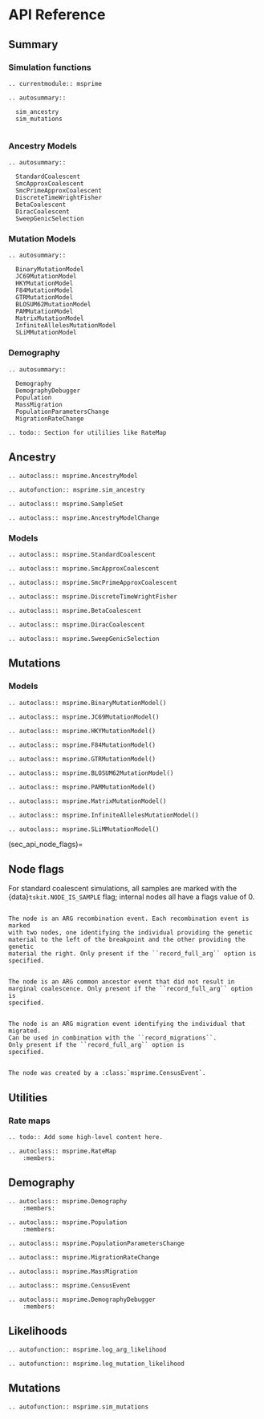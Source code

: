# API Reference


## Summary 

### Simulation functions
 
```{eval-rst}
.. currentmodule:: msprime

.. autosummary::

  sim_ancestry
  sim_mutations
  
```

### Ancestry Models


```{eval-rst}
.. autosummary::

  StandardCoalescent
  SmcApproxCoalescent
  SmcPrimeApproxCoalescent
  DiscreteTimeWrightFisher
  BetaCoalescent
  DiracCoalescent
  SweepGenicSelection
```

### Mutation Models

```{eval-rst}
.. autosummary::

  BinaryMutationModel
  JC69MutationModel
  HKYMutationModel
  F84MutationModel
  GTRMutationModel
  BLOSUM62MutationModel
  PAMMutationModel
  MatrixMutationModel
  InfiniteAllelesMutationModel
  SLiMMutationModel
```

### Demography

```{eval-rst}
.. autosummary::

  Demography
  DemographyDebugger
  Population
  MassMigration 
  PopulationParametersChange
  MigrationRateChange
```


```{eval-rst}
.. todo:: Section for utililies like RateMap
```

## Ancestry

```{eval-rst}
.. autoclass:: msprime.AncestryModel
```

```{eval-rst}
.. autofunction:: msprime.sim_ancestry
```

```{eval-rst}
.. autoclass:: msprime.SampleSet
```

```{eval-rst}
.. autoclass:: msprime.AncestryModelChange
```

### Models

```{eval-rst}
.. autoclass:: msprime.StandardCoalescent
```

```{eval-rst}
.. autoclass:: msprime.SmcApproxCoalescent
```

```{eval-rst}
.. autoclass:: msprime.SmcPrimeApproxCoalescent
```


```{eval-rst}
.. autoclass:: msprime.DiscreteTimeWrightFisher
```

```{eval-rst}
.. autoclass:: msprime.BetaCoalescent
```

```{eval-rst}
.. autoclass:: msprime.DiracCoalescent
```

```{eval-rst}
.. autoclass:: msprime.SweepGenicSelection
```

## Mutations


### Models
```{eval-rst}
.. autoclass:: msprime.BinaryMutationModel()
```

```{eval-rst}
.. autoclass:: msprime.JC69MutationModel()
```

```{eval-rst}
.. autoclass:: msprime.HKYMutationModel()
```

```{eval-rst}
.. autoclass:: msprime.F84MutationModel()
```

```{eval-rst}
.. autoclass:: msprime.GTRMutationModel()
```

```{eval-rst}
.. autoclass:: msprime.BLOSUM62MutationModel()
```

```{eval-rst}
.. autoclass:: msprime.PAMMutationModel()

```

```{eval-rst}
.. autoclass:: msprime.MatrixMutationModel()
```

```{eval-rst}
.. autoclass:: msprime.InfiniteAllelesMutationModel()
```

```{eval-rst}
.. autoclass:: msprime.SLiMMutationModel()
```


(sec_api_node_flags)=

## Node flags

For standard coalescent simulations, all samples are marked with the
{data}`tskit.NODE_IS_SAMPLE` flag; internal nodes all have a flags value of 0.

<!---
todo link these up with the examples sections below where they are used.
-->

```{data} msprime.NODE_IS_RE_EVENT

The node is an ARG recombination event. Each recombination event is marked
with two nodes, one identifying the individual providing the genetic
material to the left of the breakpoint and the other providing the genetic
material the right. Only present if the ``record_full_arg`` option is
specified.

```

```{data} msprime.NODE_IS_CA_EVENT

The node is an ARG common ancestor event that did not result in
marginal coalescence. Only present if the ``record_full_arg`` option is
specified.

```

```{data} msprime.NODE_IS_MIG_EVENT

The node is an ARG migration event identifying the individual that migrated.
Can be used in combination with the ``record_migrations``.
Only present if the ``record_full_arg`` option is
specified.

```

```{data} msprime.NODE_IS_CEN_EVENT

The node was created by a :class:`msprime.CensusEvent`.

```

## Utilities


### Rate maps

```{eval-rst}
.. todo:: Add some high-level content here.
```

```{eval-rst}
.. autoclass:: msprime.RateMap
    :members:
```

## Demography


```{eval-rst}
.. autoclass:: msprime.Demography
    :members:
```

```{eval-rst}
.. autoclass:: msprime.Population
    :members:
```

```{eval-rst}
.. autoclass:: msprime.PopulationParametersChange
```

```{eval-rst}
.. autoclass:: msprime.MigrationRateChange
```

```{eval-rst}
.. autoclass:: msprime.MassMigration
```

```{eval-rst}
.. autoclass:: msprime.CensusEvent
```

```{eval-rst}
.. autoclass:: msprime.DemographyDebugger
    :members:

```

## Likelihoods

```{eval-rst}
.. autofunction:: msprime.log_arg_likelihood
```

```{eval-rst}
.. autofunction:: msprime.log_mutation_likelihood
```

## Mutations

```{eval-rst}
.. autofunction:: msprime.sim_mutations
```
